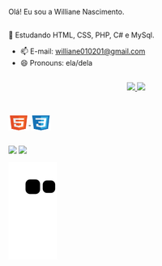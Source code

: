 Olá! Eu sou a Williane Nascimento. 

##

🌱 Estudando HTML, CSS, PHP, C# e MySql.
- 📫 E-mail: williane010201@gmail.com 
- 😄 Pronouns: ela/dela

##

<div align="center">
  <a href="https://github.com/willianenf">
  <img height="180em" src="https://github-readme-stats.vercel.app/api?username=willianenf&show_icons=true&theme=tokyonight&include_all_commits=true&count_private=true"/>
  <img height="180em" src="https://github-readme-stats.vercel.app/api/top-langs/?username=willianenf&layout=compact&langs_count=7&theme=tokyonight"/>
</div>

##

<div style="display: inline_block"><br>
  <img align="center" alt="Willi-HTML" height="30" width="40" src="https://raw.githubusercontent.com/devicons/devicon/master/icons/html5/html5-original.svg">
  <img align="center" alt="Willi-CSS" height="30" width="40" src="https://raw.githubusercontent.com/devicons/devicon/master/icons/css3/css3-original.svg">
  
 </div>
  
  ##
  
  <div> 
  <a href="https://instagram.com/williane.04" target="_blank"><img src="https://img.shields.io/badge/-Instagram-%23E4405F?style=for-the-badge&logo=instagram&logoColor=white" target="_blank"></a>
  <a href="https://www.linkedin.com/in/williane-nascimento-917153248/" target="_blank"><img src="https://img.shields.io/badge/-LinkedIn-%230077B5?style=for-the-badge&logo=linkedin&logoColor=white" target="_blank"></a> 
  
![snake gif](https://github.com/Willianenf/Willianenf/blob/output/github-contribution-grid-snake.svg)
